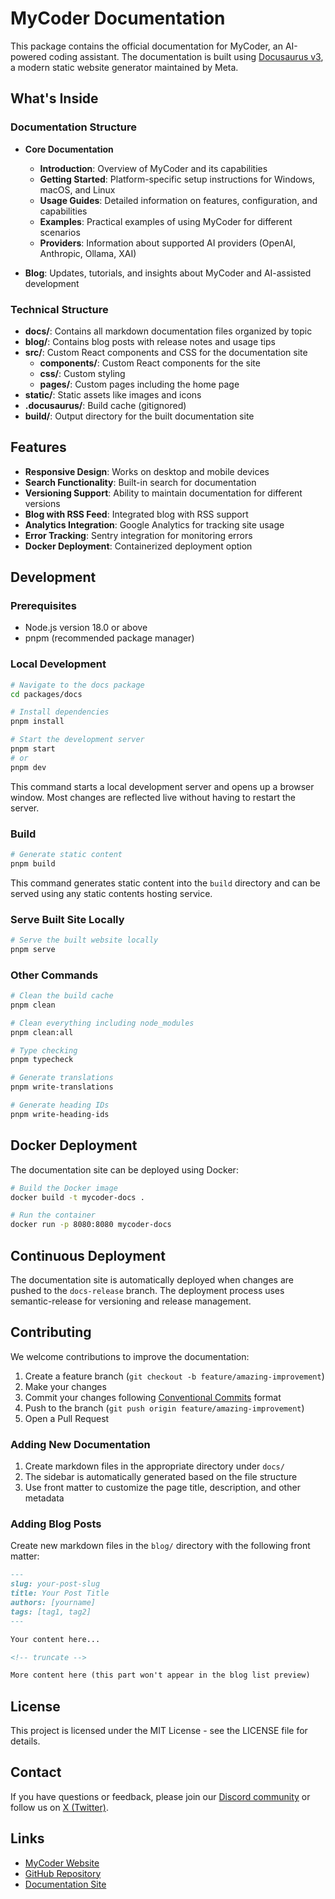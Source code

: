 # MyCoder Documentation

This package contains the official documentation for MyCoder, an AI-powered coding assistant. The documentation is built using [Docusaurus v3](https://docusaurus.io/), a modern static website generator maintained by Meta.

## What's Inside

### Documentation Structure

- **Core Documentation**
  - **Introduction**: Overview of MyCoder and its capabilities
  - **Getting Started**: Platform-specific setup instructions for Windows, macOS, and Linux
  - **Usage Guides**: Detailed information on features, configuration, and capabilities
  - **Examples**: Practical examples of using MyCoder for different scenarios
  - **Providers**: Information about supported AI providers (OpenAI, Anthropic, Ollama, XAI)

- **Blog**: Updates, tutorials, and insights about MyCoder and AI-assisted development

### Technical Structure

- **docs/**: Contains all markdown documentation files organized by topic
- **blog/**: Contains blog posts with release notes and usage tips
- **src/**: Custom React components and CSS for the documentation site
  - **components/**: Custom React components for the site
  - **css/**: Custom styling
  - **pages/**: Custom pages including the home page
- **static/**: Static assets like images and icons
- **.docusaurus/**: Build cache (gitignored)
- **build/**: Output directory for the built documentation site

## Features

- **Responsive Design**: Works on desktop and mobile devices
- **Search Functionality**: Built-in search for documentation
- **Versioning Support**: Ability to maintain documentation for different versions
- **Blog with RSS Feed**: Integrated blog with RSS support
- **Analytics Integration**: Google Analytics for tracking site usage
- **Error Tracking**: Sentry integration for monitoring errors
- **Docker Deployment**: Containerized deployment option

## Development

### Prerequisites

- Node.js version 18.0 or above
- pnpm (recommended package manager)

### Local Development

```bash
# Navigate to the docs package
cd packages/docs

# Install dependencies
pnpm install

# Start the development server
pnpm start
# or
pnpm dev
```

This command starts a local development server and opens up a browser window. Most changes are reflected live without having to restart the server.

### Build

```bash
# Generate static content
pnpm build
```

This command generates static content into the `build` directory and can be served using any static contents hosting service.

### Serve Built Site Locally

```bash
# Serve the built website locally
pnpm serve
```

### Other Commands

```bash
# Clean the build cache
pnpm clean

# Clean everything including node_modules
pnpm clean:all

# Type checking
pnpm typecheck

# Generate translations
pnpm write-translations

# Generate heading IDs
pnpm write-heading-ids
```

## Docker Deployment

The documentation site can be deployed using Docker:

```bash
# Build the Docker image
docker build -t mycoder-docs .

# Run the container
docker run -p 8080:8080 mycoder-docs
```

## Continuous Deployment

The documentation site is automatically deployed when changes are pushed to the `docs-release` branch. The deployment process uses semantic-release for versioning and release management.

## Contributing

We welcome contributions to improve the documentation:

1. Create a feature branch (`git checkout -b feature/amazing-improvement`)
2. Make your changes
3. Commit your changes following [Conventional Commits](https://www.conventionalcommits.org/) format
4. Push to the branch (`git push origin feature/amazing-improvement`)
5. Open a Pull Request

### Adding New Documentation

1. Create markdown files in the appropriate directory under `docs/`
2. The sidebar is automatically generated based on the file structure
3. Use front matter to customize the page title, description, and other metadata

### Adding Blog Posts

Create new markdown files in the `blog/` directory with the following front matter:

```markdown
---
slug: your-post-slug
title: Your Post Title
authors: [yourname]
tags: [tag1, tag2]
---

Your content here...

<!-- truncate -->

More content here (this part won't appear in the blog list preview)
```

## License

This project is licensed under the MIT License - see the LICENSE file for details.

## Contact

If you have questions or feedback, please join our [Discord community](https://discord.gg/5K6TYrHGHt) or follow us on [X (Twitter)](https://twitter.com/mycoderAI).

## Links

- [MyCoder Website](https://mycoder.ai)
- [GitHub Repository](https://github.com/drivecore/mycoder)
- [Documentation Site](https://docs.mycoder.ai)